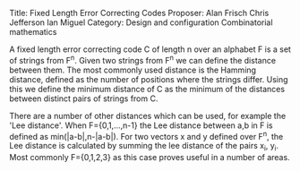 Title:    Fixed Length Error Correcting Codes
Proposer: Alan Frisch
          Chris Jefferson
          Ian Miguel
Category: Design and configuration
          Combinatorial mathematics

A fixed length error correcting code C of length n over an alphabet F
is a set of strings from F<sup>n</sup>. Given two strings from F<sup>n</sup>
we can define the distance between them. The most commonly used
distance is the Hamming distance, defined as the number of positions
where the strings differ. Using this we define the minimum distance of
C as the minimum of the distances between distinct pairs of strings
from C.

There are a number of other distances which can be used, for
example the 'Lee distance'. When F={0,1,...,n-1} the Lee distance
between a,b in F is defined as min(|a-b|,n-|a-b|). For two vectors x
and y defined over F<sup>n</sup>, the Lee distance is calculated by
summing the lee distance of the pairs x<sub>i</sub>, y<sub>i</sub>.
Most commonly F={0,1,2,3} as this case proves useful in a number of
areas.